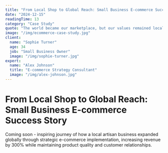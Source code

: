 ```yaml
---
title: "From Local Shop to Global Reach: Small Business E-commerce Success Story"
date: "2024-12-15"
readingTime: 13
category: "Case Study"
quote: "The world became our marketplace, but our values remained local."
image: "/img/ecommerce-case-study.jpg"
client:
  name: "Sophie Turner"
  age: 34
  job: "Small Business Owner"
  image: "/img/sophie-turner.jpg"
expert:
  name: "Alex Johnson"
  title: "E-commerce Strategy Consultant"
  image: "/img/alex-johnson.jpg"
---
```


# From Local Shop to Global Reach: Small Business E-commerce Success Story

Coming soon - inspiring journey of how a local artisan business expanded globally through strategic e-commerce implementation, increasing revenue by 300% while maintaining product quality and customer relationships.